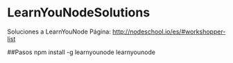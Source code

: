 # LearnYouNodeSolutions
Soluciones a LearnYouNode
Página: http://nodeschool.io/es/#workshopper-list

##Pasos
npm install -g learnyounode
learnyounode
